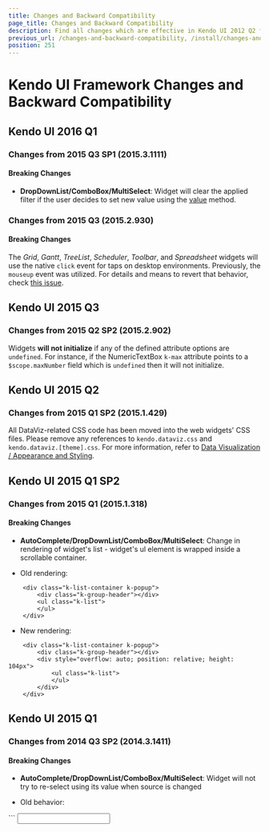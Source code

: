 ```yaml
---
title: Changes and Backward Compatibility
page_title: Changes and Backward Compatibility
description: Find all changes which are effective in Kendo UI 2012 Q2 from previous releases
previous_url: /changes-and-backward-compatibility, /install/changes-and-backward-compatibility
position: 251
---
```


# Kendo UI Framework Changes and Backward Compatibility

## Kendo UI 2016 Q1

### Changes from 2015 Q3 SP1 (2015.3.1111)

#### Breaking Changes

* **DropDownList/ComboBox/MultiSelect**: Widget will clear the applied filter if the user decides to set new value using the [value](/api/javascript/ui/dropdownlist#methods-value) method.

### Changes from 2015 Q3 (2015.2.930)

#### Breaking Changes

The  *Grid*, *Gantt*, *TreeList*, *Scheduler*, *Toolbar*, and *Spreadsheet* widgets will use the native `click` event for taps on desktop environments.
Previously, the `mouseup` event was utilized.
For details and means to revert that behavior, check [this issue](https://github.com/telerik/kendo-ui-core/issues/1176).

## Kendo UI 2015 Q3

### Changes from 2015 Q2 SP2 (2015.2.902)

Widgets **will not initialize** if any of the defined attribute options are `undefined`. For instance, if the NumericTextBox `k-max` attribute points to a `$scope.maxNumber` field which is `undefined` then it will not initialize.

## Kendo UI 2015 Q2

### Changes from 2015 Q1 SP2 (2015.1.429)

All DataViz-related CSS code has been moved into the web widgets' CSS files. Please remove any references to `kendo.dataviz.css` and `kendo.dataviz.[theme].css`. For more information, refer to [Data Visualization / Appearance and Styling](/dataviz/appearance-styling#themes-and-stylesheets).

## Kendo UI 2015 Q1 SP2

### Changes from 2015 Q1 (2015.1.318)

#### Breaking Changes

* **AutoComplete/DropDownList/ComboBox/MultiSelect**: Change in rendering of widget's list - widget's ul element is wrapped inside a scrollable container.

<ul><li>Old rendering:</li></ul>

```
    <div class="k-list-container k-popup">
        <div class="k-group-header"></div>
        <ul class="k-list">
        </ul>
    </div>
```
<ul><li>New rendering:</li></ul>

```
    <div class="k-list-container k-popup">
        <div class="k-group-header"></div>
        <div style="overflow: auto; position: relative; height: 104px">
            <ul class="k-list">
            </ul>
        </div>
    </div>
```

## Kendo UI 2015 Q1

### Changes from 2014 Q3 SP2 (2014.3.1411)

#### Breaking Changes

* **AutoComplete/DropDownList/ComboBox/MultiSelect**: Widget will not try to re-select using its value when source is changed

<ul><li>Old behavior:</li></ul>
```
    <input id="dropdownlist" />
    <script>
        var widget = $("#dropdownlist").kendoDropDownList({
            value: "foo2"
            datasource: [ ]
        });

        widget.setDataSource(["foo1", "foo2"]);

        //the "foo2" will be selected
    </script>
```

<ul><li>New behavior:</li></ul>
```
    <input id="dropdownlist" />
    <script>
        var widget = $("#dropdownlist").kendoDropDownList({
            value: "foo2"
            dataSource: [ ]
        });

        widget.setDataSource(["foo1", "foo2"]); //the "foo2" will NOT be selected

        widget.value("foo2"); //should be called in order to for re-selection of the old value
    </script>
```

* **MultiSelect**: Change in the item selection behavior

<ul><li>Old rendering: Selected items was hidden.</li></ul>

<ul><li>New rendering: Selected item is still visible. This allows to de-select item from the popup list.</li></ul>

* **DropDownList**: In order to support **grouping** and **virtualization**, we decided to move the optionLabel outside the items list and place it as a static header on top of the popup element.
This change was required, because optionLabel element cannot be part of any displayed group. Please refer to the new rendering if you manipulate option label manually.

<ul><li>Old rendering:</li></ul>

```
    <ul>
        <li>Option Label</li>
        <li>First Item</li>
    </ul>
```

<ul><ul><li>New rendering:</li></ul></ul>

```
    <div class="k-list-optionlabel">Option Label</div>
    <ul>
        <li>First Item</li>
    </ul>
```

* **DropDownList**: In order to match the Html `Select` behavior better and solve some issues related to MVVM `value` binding, the dropdownlist now allows to clear its value (deselect the selected item). This will introduce the following breaking changes:

    1. The widget will not select the first item, when its selected index is `-1`
    2. The widget will not select the first item, when the selected value is not present in the data source

<ul><li>Old rendering:</li></ul>

```
	<input id="dropdownlist" />
		<script>
			var widget = $("#dropdownlist").kendoDropDownList({
				dataSource: ["foo1", "foo2"]
			});

			widget.value("bar"); //this will select 'foo1'
		</script>
```

<ul><ul><li>New rendering:</li></ul></ul>

```
	<input id="dropdownlist" />
		<script>
			var widget = $("#dropdownlist").kendoDropDownList({
				dataSource: ["foo1", "foo2"]
			});

			widget.value("bar"); //this will clear selection

			if (widget.select() == -1) { //if value does not exist, select first one
				widget.select(0);
			}
		</script>
```

* The widget will not select the first item, when its value is set to "" (empty string). This is applicable for Grid editing when default model value is empty string. This change, however, improves the behavior discussed [here](https://github.com/telerik/kendo-ui-core/issues/312).

<ul><ul><li>Old rendering:</li></ul></ul>

```
	<input id="dropdownlist" />
		<script>
			var widget = $("#dropdownlist").kendoDropDownList({
				dataSource: ["foo1", "foo2"]
			});

			widget.value(""); //this will select 'foo1'
		</script>
```

<ul><ul><li>New rendering:</li></ul></ul>

```
	<input id="dropdownlist" />
		<script>
			var widget = $("#dropdownlist").kendoDropDownList({
				dataSource: ["foo1", "foo2"]
			});

			widget.value(""); //this will clear selection

			if (widget.select() == -1) { //if value does not exist, select first one
				widget.select(0);
			}
		</script>
```

* **AutoComplete/DropDownList/ComboBox/MultiSelect**: In order to improve widgets behavior, we decided to trigger `select` event on navigation (on UP/DOWN item selection)

<ul><ul><li>Old rendering: The `select` event is raised only on ENTER or item selection with mouse/touch.</li></ul></ul>

<ul><ul><li>New rendering: The `select` event will be on every UP/DOWN item selection, on ENTER and item selection with mouse/touch. Note that the event is preventable.</li></ul></ul>

* **Editor**: In order to solve a double-encoding bug in Firefox and Chrome, the editor value may be retrieved from the `defaultValue` property of the editor. This will introduce a breaking change when all of these are true:

    * The editor value is rendered from the server
    * The `encoded` configuration option is set to true (this is by default)
    * The textarea value is pre-processed prior to initializing the widget

     To resolve the problem, use the `value` configuration option when initializing:

<ul><ul><li>Old rendering:</li></ul></ul>

```
    <textarea id="editor">
        foo
    </textarea>

    <script>
        $("#editor").value("bar").kendoEditor({
            encoded: true
        });
    </script>
```

<ul><ul><li>New rendering:</li></ul></ul>

```
    <textarea id="editor">
        foo
    </textarea>

    <script>
        $("#editor").kendoEditor({
            encoded: true,
            value: "bar"
        });
    </script>
```

* **Grid**: A change in the order of extension of the filterable options in the column menu. Prior to Q1 2015 version the following configuration does not allow the user to input a second filter criterion.

```
    <div id="grid"></div>

    <script>
        $("#grid").kendoGrid({
          filterable: {
            extra: false
          },
          columnMenu: true,
          columns: [
            {
              field: "foo",
              filterable: {
                extra: true
              }
            }
          ],
          dataSource: [{ foo: "some text" }]
        });
    </script>
```

* **Diagram**: The argument of the add and remove events now contains the Shape or Connection element and not the model because the events are triggered no matter if the diagram is bound or not. To get the model when the diagram is bound, you can use the Shape/Connection `dataItem` field.

<ul><ul><li>Old rendering:</li></ul></ul>

```
        $("#diagram").kendoDiagram({
          add: function(e) {
            var model = e.shape;
          },
          remove: function(e) {
            var model = e.shape;
          }
        });
```

<ul><ul><li>New rendering:</li></ul></ul>

```
        $("#diagram").kendoDiagram({
          add: function(e) {
            var model = e.shape.dataItem;
          },
          remove: function(e) {
            var model = e.shape.dataItem;
          }
        });
```

## Kendo UI 2014 Q3 SP1

### Changes from 2014 Q3 (2014.3.1119)

#### Breaking changes

* **Kendo UI Mobile Material skins**: The Material themes are renamed to **material-light** and **material-dark** in order to sync with the other mobile themes.

## Kendo UI 2014 Q3

### Changes from 2014 Q2 SP2 (2014.2.1008)

#### Breaking changes

**DataSource**

The DataSource wraps the data items as `kendo.data.ObservableObject` on demand when paging is enabled (`pageSize` is set). In previous versions all data items were wrapped initially.
This change will affect people using the private `_data` field of the data source as they will now get items that are not instances of `kendo.data.ObservableObject`. In such cases the `data()` method should be used instead.

**Mobile ListView**

* All text customization configuration options are nested in a `messages` object

<ul><ul><li>Old rendering:</li></ul></ul>

```
    $("#listview").kendoMobileListView({
        dataSource: dataSource,
        template: kendo.template($("#tmp").html()),
        loadMore: true,
        pullToRefresh: true,
        loadMoreText: "Press to load more",
        pullTemplate: "Pull to refresh",
        releaseTemplate: "Release to refresh",
        refreshTemplate: "Refreshing"
    });
```
<ul><ul><li>New rendering:</li></ul></ul>

```
    $("#listview").kendoMobileListView({
        dataSource: dataSource,
        template: kendo.template($("#tmp").html()),
        loadMore: true,
        pullToRefresh: true,
        messages: {
            loadMoreText: "Press to load more",
            pullTemplate: "Pull to refresh",
            releaseTemplate: "Release to refresh",
            refreshTemplate: "Refreshing"
        }
    });
```

**Mobile Scroller**

* All text customization configuration options are nested in a `messages` object

<ul><ul><li>Old rendering:</li></ul></ul>

```
    $("#scroller").kendoMobileScroller({
        pullToRefresh: true,
        pullTemplate: "Pull to refresh",
        releaseTemplate: "Release to refresh",
        refreshTemplate: "Refreshing"
    });
```

<ul><ul><li>New rendering:</li></ul></ul>

```
    $("#scroller").kendoMobileScroller({
        pullToRefresh: true,
        messages: {
            pullTemplate: "Pull to refresh",
            releaseTemplate: "Release to refresh",
            refreshTemplate: "Refreshing"
        }
    });
```

**Editor**

* Due to security precautions, scripts are no longer posted to the server by default. If you need to allow scripts to be posted to the server, set the [serialization.scripts configuration option]() to `true`. Note that for true protection from cross-site scripting, you still need server-side sanitization, as noted in the [preventing cross-site scripting](/web/editor/preventing-xss) help topic.

<ul><ul><li>Old rendering:</li></ul></ul>

```
	$("#editor").kendoEditor();
```

<ul><ul><li>New rendering (if you need scripts to be posted to the server):</li></ul></ul>

```
	$("#editor").kendoEditor({
		serialization: {
			scripts: true
		}
	});
```

**PivotDataSource**

* The measure aggregator of the [client pivot cube](/api/javascript/data/pivotdatasource#configuration-schema.cube) uses **object** instead of number for the `state` argument. The field that should be set to accumulate the value is called `accumulator`.

<ul><ul><li>Old rendering:</li></ul></ul>

```
	aggregate: function(value, state) { return value + state; }
```

<ul><ul><li>New rendering (if you need scripts to be posted to the server):</li></ul></ul>

```
	aggregate: function(value, state) {
		state.accumulator = state.accumulator || 0;
		return state.accumulator + value;
	}
```

#### Breaking changes

## Kendo UI 2014 Q2

### Changes from 2014 Q1 SP2 (2014.1.528)

#### Breaking changes

**TabStrip**:

* Q2 2014 introduces an additional TabStrip wrapper div which makes sure that the TabStrip changes in height won't affect the page scrolling position.

* TabStrip's **activate** event has been renamed to [**show**](/api/javascript/ui/tabstrip#events-show) event - which fires at the beginning of the open animation. A new [**activate**](/api/javascript/ui/tabstrip#events-activate) event has been introduced, which is fired at the end of the open animation. This is done for consistency with the rest of the widgets.

* TabStrip automatically calls [**kendo.resize**](/api/javascript/kendo#methods-resize) to its contents in both [**show**](/api/javascript/ui/tabstrip#events-show) and [**activate**](/api/javascript/ui/tabstrip#events-activate) events.

**TreeView**: The deprecated `checkboxTemplate` configuration option has been removed. If you don't need a highly specific checkbox template, consider using the default one (using checkboxes: true).

If you need any custom checkbox rendering, use the checkboxes.template option:

<ul><ul><li>Old rendering:</li></ul></ul>

```
    $("#tree").kendoTreeView({
        checkboxTemplate: "..."
    });
```

<ul><ul><li>New rendering:</li></ul></ul>

```
    $("#tree").kendoTreeView({
        checkboxes: {
            template: "..."
        }
    });
```

**Editor**: The deprecated **formatBlock** and **style** tools have been removed. See the 2013 Q2 release notes below on how to migrate to the **formatting** tool.

**Editor for ASP.NET MVC**: The ImageBrowser controller now works with `FileBrowserEntry` and `FileBrowserEntryType` types, instead of `ImageBrowserEntry` and `ImageBrowserEntryType`.
This change is related to the introduction of the new FileBrowser tool.

## Kendo UI 2014 Q1 SP2 (2014.1.528)

### Changes from 2014 Q1 SP1 (2014.1.416)

#### Breaking changes

* **Grid**: Clicking on an input, link or button no longer triggers the selection.

* **ListView**: Clicking on an input, link or button no longer triggers the selection.

## Kendo UI 2014 Q1

### Changes from 2013 Q3 SP2 (2013.3.1324)

#### Breaking changes

* **Flat Theme**: Button background is now gray. The previous outcome can be achieved using **.k-primary** class.

* **Kendo UI Web mobile skins**: The new skins for the mobile widgets in Kendo UI Web are **not compatible** with the Kendo UI Mobile platform themes and shouldn't be used together. However,
you can style your app with them if you don't include any of the Kendo UI Mobile styling (even the common CSS) - **kendo.[skin-name].mobile.min.css** includes everything needed.

### Changes from 2013 Q3 SP1 (2013.3.1316)

#### Breaking changes

**DatePicker**: The DatePicker widget now uses a single calendar instance. The calendar will be created on first popup opening.

If you need to get a reference to the calendar you will need to get in the [open](/api/javascript/ui/datepicker#events-open) event handler:

<ul><ul><li>Old rendering:</li></ul></ul>

```
    var datepicker = $("#datepicker").kendoDatePicker();
    var calendar = datepicker.dateView.calendar;
```

<ul><ul><li>New rendering:</li></ul></ul>

```
    $("#datepicker").kendoDatePicker({
        open: function() {
            var calendar = this.dateView.calendar;
        }
    });
```

**DateTimePicker**: The DateTimePicker widget now uses a single calendar instance. The calendar will be created on first date popup opening.

If you need to get a reference to the calendar you will need to get in the [open](/api/javascript/ui/datetimepicker#events-open) event handler:

<ul><ul><li>Old rendering:</li></ul></ul>

```
    var datetimepicker = $("#datetimepicker").kendoDateTimePicker();
    var calendar = datetimepicker.dateView.calendar;
```

<ul><ul><li>New rendering:</li></ul></ul>

```
    $("#datetimepicker").kendoDateTimePicker({
        open: function() {
            var calendar = this.dateView.calendar;
        }
    });
```

### Changes from 2013 Q3 (2013.3.1119)

#### Breaking changes

* **Supporting libs**: Kendo UI LESS fork is now updated to LESS 1.6.0. Kendo UI CSS files are built with it (no breaking changes in the LESS files themselves, except that they rely on
the new default import once functionality of @import directive).

## Kendo UI 2013 Q3

### Changes from 2013 Q2 SP1 (2013.2.918)

#### Breaking changes

* **Core**: kendo.support.pointers now only shows support for IE11 pointer events - kendo.support.msPointers was added to indicate that IE10 pointer events are supported too.

* **Splitter**: the internal method `trigger("resize")`, which has been provided as a workaround in certain scenarios, no longer works. It has been replaced with a [public API method `resize()`](/using-kendo-in-responsive-web-pages), which now all Kendo UI widgets have.
Also see [`kendo.resize()`](/api/javascript/kendo#methods-resize).

* **Splitter**: the `layoutChange` event is now obsolete and will be removed in the future. Please use the `resize` event instead.

* **Kendo UI Scheduler for ASP.NET MVC**: "ISchedulerEvent" interface now includes two additional fields - "StartTimezone" and "EndTimezone" which stores the timezone information of the event.

* **Scheduler**: Changes in `recurrenceEditor` messages:
 -  `daily.days` becomes `daily.interval`
 -  `weekly.weeks` becomes `weekly.interval`
 -  `monthly.months` becomes `monthly.interval`
 -  `yearly.years` becomes `yearly.interval`
 -  `end.endLabel` becomes `end.label`
 -  `end.endNever` becomes `end.never`
 -  `end.endCountAfter` becomes `end.after`
 -  `end.endCountOccurrence` becomes `end.occurrence`
 -  `end.endUntilOn` becomes `end.on`

* **MVC DataSource**: The MVC DataSource transport now serializes numbers based on the used Kendo culture. As a result, if you are using an invariant culture number model binder, the numbers will not be parsed correctly. You should either use the the same culture to parse the numbers in the model binder or remove the model binder in order for numbers with a decimal separator to be parsed correctly.

* **ModalView**: The ModalView now supports autosizing when its content changes and when no height is set. Unfortunately we were able to implement this at the expense of
the possibility to set the ModalView size in a CSS stylesheet. As a workaround please use the ModalView width and height options or set them through inline CSS instead.

## Kendo UI 2013 Q2

### Changes from 2013 Q1 SP1 (2013.1.514)

#### Breaking changes

* **themes**: The icons in the sprite image have been rearranged to include more icons in two different sizes.

* **Editor**: The default tool set now includes the newly introduced table editing. Toolbar tools are now grouped, so their dimensions have been increased by 2px. On the other hand,
the "Font name" and "Font size" tools no longer appear by default. The idea is to encourage developers (and users respectively) to use the formatting dropdown, which provides a predefined (and customizable) set of options.
This will ultimately lead to better structured, formatted and consistent rich text documents, compared to the case when the user has the ability to apply arbitrary font styles.

If you need the old tool set, use the configuration below:

```
        $("#editor").kendoEditor({
            tools: [
                "bold", "italic", "underline", "strikethrough",
                "fontName", "fontSize", "foreColor", "backColor",
                "justifyLeft", "justifyCenter", "justifyRight", "justifyFull",
                "insertUnorderedList", "insertOrderedList",
                "indent", "outdent",
                "formatBlock",
                "createLink", "unlink", "insertImage"
            ]
        });
```

* **Editor**: Initializing the editor from a `div` element triggers the [inline editing mode](http://demos.telerik.com/kendo-ui/web/editor/inline-editing.html). If you need to revert to the old behavior, initialize it from a `<textarea>` element.

* **Mobile ListView**:

Enabling endless scrolling or press to load more configuration options now puts the listview in a virtual mode, which has different behavior than Q1 2013 and previous releases.

1. `endlessScrollParameters` and `loadMoreParameters` configuration options are not available anymore. Endless scrolling uses on the dataSource paging configuration to issue subsequent requests.

1. `scrollTreshold` option is not available anymore. The listvew automatically prefetches the next page when 2/3 of the current page is reached.

1. `stopEndlessScrolling` and `stopLoadMore` methods are no longer available. The listview automatically hides the button and loading indicator when the items loaded reach the number returned by the `schema.total` method of the bound DataSource.

1. `lastPageReached` event is no longer triggered, due to the same reasons.

#### Deprecated functionality

* **Editor**: The **formatBlock** and **style** tools have been deprecated in favor of the unified **formatting** tool. The new tool supports the functionality of both old tools, as well as new styling options. If you need to keep the styles and block formats in different drop-downs, you can use two formatting tools in paralel. The old tool declarations work, yielding a console.warn about the deprecation, and will be removed with a future official release.

<ul><ul><li>Old rendering:</li></ul></ul>

```
	$("#editor").kendoEditor({
		tools: [
			{ name: "style", items: [
				// applies class "foo"
 			{ text: "foo", value: "foo" }
		] },

			{ name: "formatBlock", items: [
				// changes wrapping block to paragraph
			{ text: "paragraph", value: "p" }
		] }
			]
		});
```

<ul><ul><li>New rendering:</li></ul></ul>

```
	$("#editor").kendoEditor({
		tools: [
			{ name: "formatting", items: [
				// applies class "foo"
				{ text: "foo", value: ".foo" },

				// changes wrapping block to paragraph
				{ text: "paragraph", value: "p" },

				// changes wrapping block to paragraph with class "fine-print"
				{ text: "fine print", value: "p.fine-print" }
				] }
			]
		});
```

## Kendo UI 2013 Q1

### Changes from 2012 Q3 SP1 (2012.3.1315)

#### Breaking Changes

* jQuery is updated to 1.9.1

* **Mobile:** Rename scrollTreshold option of the ListView to **scrollThreshold**

* **AutoComplete/ComboBox/DropDownList:** Rename enable option to **enabled**

* **TreeView/HierarchicalDataSource/Node:** The `children` field is initialized depending on the `hasChildren` field, as previously documented. Use the `append` and `load` methods to initialize it, and if accessing the children field directly, verify if it is present.

#### ASP.NET MVC

Some ASP.NET MVC applications may be broken if using other libraries incompatible with jQuery 1.9.1. Further details available in the [troubleshooting guide](/aspnet-mvc/troubleshooting#javascript-error-that-live-method-is-unavailable,-undefined-or-unsupported)

## Kendo UI 2012 Q3 SP1

### Changes from 2012 Q3 (2011.3.1114)

#### Breaking changes

* **Cascading ComboBoxes/DropDownLists:** The parameterMap of the child widget's dataSource is called before the change event of the parent widget.
Use [cascade](/api/javascript/ui/combobox#cascade) event instead of change event.

* Telerik UI for ASP.NET MVC: Remove Slide effect. Use SlideIn instead.

## Kendo UI 2012 Q3

### Changes from 2012 Q2 SP1 (2011.2.913)

#### Breaking changes

* **Mobile:** the kendoMobileSwipe plugin is obsolete - replace its usage with the **touch** widget.

* **Mobile:** WebKit mask icons are now deprecated and font icons are used instead. If you have custom icons, they might break after the upgrade.
Add the following CSS rule to fix them /if you have data-icon="custom" on them, or use .km-icon to remove all non-custom icons/:

```
        .km-root .km-pane .km-view .km-custom {
            background-size: 100% 100%;
            -webkit-background-clip: border-box;
            background-color: currentcolor;
        }

        .km-root .km-pane .km-view .km-custom:after,
        .km-root .km-pane .km-view .km-custom:before
        {
            visibility: hidden;
        }
```

Additionally it should be noted that the mask icons used **background-color** for colorization, while the font ones use **color**
and custom colorization (but not on custom icons) **should be updated** after the upgrade. For example a rule like this:

```
        .km-ios .km-tabstrip .km-icon {
            background-color: rgb(20, 30, 40);
        }
```

should be changed to this:

```
        .km-ios .km-tabstrip .km-icon {
            color: rgb(20, 30, 40);
        }
```

* **DataViz:** Widgets now require theme-specific stylesheets. For example:

```
        <link href="styles/kendo.dataviz.min.css" rel="stylesheet" />
```

if using the Default skin, should be updated to:

```
        <link href="styles/kendo.dataviz.min.css" rel="stylesheet" />
        <link href="styles/kendo.dataviz.default.min.css" rel="stylesheet" />
```

* **DataViz:** missingValues defaults to "zero" for area, stacked area and stacked line series. The previous default was "gap" which can lead to incorrect results.

## Kendo UI 2012 Q2

### Changes from 2012 Q1 SP1 (2012.1.322)

#### Breaking changes

*  **All Widgets:** All arrows have been renamed to better reflect their direction and size. For instance:

<ul><ul><li>Old rendering:</li></ul></ul>

```
	.k-arrow-up
	.k-arrow-next
	.k-arrow-down
	.k-arrow-prev
	.k-arrow-first
	.k-arrow-last
```

<ul><ul><li>New rendering:</li></ul></ul>

```
	.k-i-arrow-n
	.k-i-arrow-e
	.k-i-arrow-s
	.k-i-arrow-w
 	.k-i-seek-w
	.k-i-seek-e
```
For more information check the [Styling Icons demo](http://demos.telerik.com/kendo-ui/web/styling/icons.html).

*  **Popup:** Popup based widgets nested in other Popup based widgets create their Popup container inside the Popup parent. This means that a DropDownList created inside an already initialized Menu will create its list inside the Menu item's parent Popup.

*  **TreeView:** The TreeView widget now depends on kendo.data.js

*  **TreeView:** Using the API methods will re-create the HTML of the nodes. In order to get the new reference to the nodes, use the return value of the methods.

<ul><ul><li>Old rendering:</li></ul></ul>

```
     var foo = treeviewObject.findByText("foo");
     treeviewObject.append(foo);
     // starting with 2012 Q2, foo will point to a DOM node that is removed from the document
     foo.text("bar: foo");
```

<ul><ul><li>New rendering:</li></ul></ul>

```
     var foo = treeviewObject.findByText("foo");
     foo = treeviewObject.append(foo);
      foo.text("bar: foo");
```

* **DataViz:** Refresh() no longer invokes Read() of the DataSource.

<ul><ul><li>Old rendering:</li></ul></ul>

```
    var chart = $("#chart").data("kendoChart");
    chart.refresh();
```

<ul><ul><li>New rendering:</li></ul></ul>

```
   var chart = $("#chart").data("kendoChart");
   chart.dataSource.read();
```

## Kendo UI 2012 Q1 (2012.1.322)

### Changes from 2011 Q3 SP1 (2011.3.1407)

#### Breaking changes

> The combined JavaScript file kendo.all.js is available only in the Kendo Complete package. The corresponding file in Kendo Web is called kendo.web.js. Use it instead of kendo.all.js.

*  **Data:** kendo.model.js file has been removed. The content of kendo.model.js file has been consolidated with the kendo.data.js content.
*  **Data:** `Model.id` is no longer a function. It is a field.

<ul><li>Old rendering:</li></ul>

```
	var model = dataSource.get(42);
	var modelId = model.id(); //42
```

<ul><li>New rendering:</li></ul>

```
	var model = dataSource.get(42);
	var modelId = model.id; //42
```

*  **Data:** The `DataSource` contains ObservableObject instances instead of raw JavaScript objects.

*  **Grid:** The Grid widget is now using the `uid` field of the Model instead of the `id`. A new uid field is introduced to the DataSource's Model, which represents its unique id. The Grid row data attribute has been changed to use this field. Note that in order to retrieve Model instance by its uid, DataSource's `getByUid` method should be used.

<ul><ul><li>Old rendering:</li></ul></ul>

```
	<tr data-id="42"><!--...--></tr>
```
<ul><ul><li>New rendering:</li></ul></ul>

```
	<tr data-uid=”aaaaa-bbbbb-ddddd-gggg”><!--...--></tr>
```

*  **DataViz:** The kendo.chart(.min).js file is replaced by kendo.dataviz(.min).js

*  **DataViz:** The axis orientation property deprecated in favor of dedicated verticalLine and verticalArea chart types

*  **DataViz:** The suite now requires kendo.dataviz.css to be included

*  **DataViz:** The Chart widget is now in the kendo.dataviz.ui namespace. Previously it was part of kendo.ui

*  **Other:** `dataValueField` and `dataTextField` of DropDownList, ComboBox and AutoComplete, are set to empty string by default. In order to get your old code working, you will need to list the fields manually, like this:

<ul><ul><li>Old rendering:</li></ul></ul>

```
	$("#combobox").kendoComboBox([
		{text: "Item 1", value: "item1"},
		{text: "Item 2", value: "item2"}
	]);
```
<ul><ul><li>New rendering:</li></ul></ul>

```
	$("#combobox").kendoComboBox({
		dataTextField: "text",
		dataValueField: "value",
		dataSource: [
			{text: "Item 1", value: "item1"},
			{text: "Item 2", value: "item2"}
		]
	});
```
